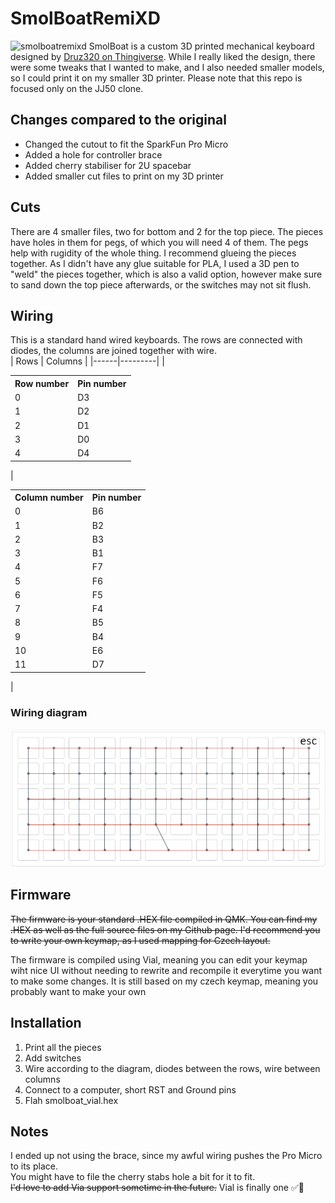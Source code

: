 # SmolBoatRemiXD
![smolboatremixd](/img/keeb.jpg)
SmolBoat is a custom 3D printed mechanical keyboard designed by [Druz320 on Thingiverse](https://www.thingiverse.com/thing:3289175).
While I really liked the design, there were some tweaks that I wanted to make, and I also needed smaller models, so I could print it
on my smaller 3D printer. Please note that this repo is focused only on the JJ50 clone.
## Changes compared to the original
- Changed the cutout to fit the SparkFun Pro Micro
- Added a hole for controller brace
- Added cherry stabiliser for 2U spacebar
- Added smaller cut files to print on my 3D printer
## Cuts
There are 4 smaller files, two for bottom and 2 for the top piece. The pieces have holes in them for pegs, of which you 
will need 4 of them. The pegs help with rugidity of the whole thing. I recommend glueing the pieces together. As I 
didn't have any glue suitable for PLA, I used a 3D pen to "weld" the pieces together, which is also a valid option, 
however make sure to sand down the top piece afterwards, or the switches may not sit flush.
## Wiring
This is a standard hand wired keyboards. The rows are connected with diodes, the columns are joined together with wire.<br>
| Rows | Columns |
|------|---------|
|<table> <tr><th>Row number</th><th>Pin number</th></tr><tr><td>0</td><td>D3</td></tr><tr><td>1</td><td>D2</td></tr><tr><td>2</td><td>D1</td></tr><tr><td>3</td><td>D0</td></tr><tr><td>4</td><td>D4</td></tr></table>| <table> <tr><th>Column number</th><th>Pin number</th></tr><tr><td>0</td><td>B6</td></tr><tr><td>1</td><td>B2</td></tr><tr><td>2</td><td>B3</td></tr><tr><td>3</td><td>B1</td></tr><tr><td>4</td><td>F7</td></tr><tr><td>5</td><td>F6</td></tr><tr><td>6</td><td>F5</td></tr><tr><td>7</td><td>F4</td></tr><tr><td>8</td><td>B5</td></tr><tr><td>9</td><td>B4</td></tr><tr><td>10</td><td>E6</td></tr><tr><td>11</td><td>D7</td></tr> </table>|
### Wiring diagram
![Wiring diagram](img/diagram.png)
## Firmware
~~The firmware is your standard .HEX file compiled in QMK. You can find my .HEX as well as the full source files on my 
Github page. I'd recommend you to write your own keymap, as I used mapping for Czech layout.~~

The firmware is compiled using Vial, meaning you can edit your keymap wiht nice UI without needing to rewrite and 
recompile it everytime you want to make some changes. It is still based on my czech keymap, meaning you probably want
to make your own
## Installation
1. Print all the pieces
1. Add switches
1. Wire according to the diagram, diodes between the rows, wire between columns
1. Connect to a computer, short RST and Ground pins
1. Flah smolboat_vial.hex

## Notes
I ended up not using the brace, since my awful wiring pushes the Pro Micro to its place.<br>
You might have to file the cherry stabs hole a bit for it to fit.<br>
~~I'd love to add Via support sometime in the future.~~ Vial is finally one ✅🥳

